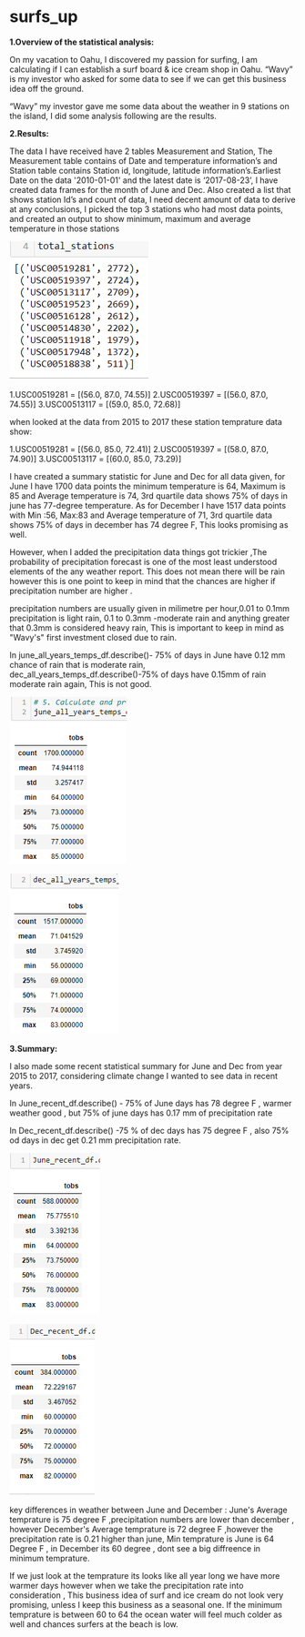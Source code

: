 # surfs_up

**1.Overview of the statistical analysis:**

On my vacation to Oahu, I discovered my passion for surfing, I am calculating if I can establish a surf board & ice cream shop in Oahu. “Wavy” is my investor who asked for some data to see if we can get this business idea off the ground.

“Wavy” my investor gave me some data about the weather in 9 stations on the island, I did some analysis following are the results.

**2.Results:**

The data I have received have 2 tables Measurement and Station, The Measurement table contains of Date and temperature information’s and Station table contains Station id, longitude, latitude information’s.Earliest Date on the data '2010-01-01' and the latest date is ‘2017-08-23’, I have created data frames for the month of June and Dec.
Also created a list that shows station Id’s and count of data, I need decent amount of data to derive at any conclusions, I picked the top 3 stations who had most data points, and created an output to show minimum, maximum and average temperature in those stations 

![output](images/stationid_count.PNG)



1.USC00519281 = [(56.0, 87.0, 74.55)]
2.USC00519397 = [(56.0, 87.0, 74.55)]
3.USC00513117 = [(59.0, 85.0, 72.68)]

when looked at the data from 2015 to 2017 these station temprature data show:



1.USC00519281 = [(56.0, 85.0, 72.41)]
2.USC00519397 = [(58.0, 87.0, 74.90)]
3.USC00513117 = [(60.0, 85.0, 73.29)]

I have created a summary statistic for June and Dec for all data given, for June I have 1700 data points the minimum temperature is 64, Maximum is 85 and Average temperature is 74, 3rd quartile data shows 75% of days in june has 77-degree temperature. As for December I have 1517 data points with Min :56, Max:83 and Average temperature of 71, 3rd quartile data shows 75% of days in december has 74 degree F, This looks promising as well.

However, when I added the precipitation data things got trickier ,The probability of precipitation forecast is one of the most least understood elements of the any weather report. This does not mean there will be rain however this is one point to keep in mind that the chances are higher if precipitation number are higher . 

precipitation numbers are usually given in milimetre per hour,0.01 to 0.1mm precipitation is light rain, 0.1 to 0.3mm -moderate rain and anything greater that 0.3mm is considered heavy rain, This is important to keep in mind as "Wavy's" first investment closed due to rain.

In june_all_years_temps_df.describe()- 75% of days in June have 0.12 mm chance of rain that is moderate rain, dec_all_years_temps_df.describe()-75% of days have 0.15mm of rain moderate rain again, This is not good.

![output](images/june_temp.PNG)

![output](images/dec_temp.PNG)


**3.Summary:**

I also made some recent statistical summary for June and Dec from year 2015 to 2017, considering climate change I wanted to see data in recent years. 

In June_recent_df.describe() - 75% of June days has 78 degree F , warmer weather good , but 75% of june days has 0.17 mm of precipitation rate

In Dec_recent_df.describe() -75 % of dec days has 75 degree F , also 75% od days in dec get 0.21 mm precipitation rate.

![output](images/june_recent_temp.PNG)

![output](images/dec_recent_temp.PNG)

key differences in weather between June and December : June's Average temprature is 75 degree F ,precipitation numbers are lower than december , however December's Average temprature is 72 degree F ,however the precipitation rate is 0.21 higher than june, Min temprature is June is 64 Degree F , in December its 60 degree , dont see a big diffreence in minimum temprature.

If we just look at the temprature its looks like all year long we have more warmer days however when we take the precipitation rate into consideration , This business idea of surf and ice cream do not look very promising, unless I keep this business as a seasonal one. If the minimum temprature is between 60 to 64 the ocean water will feel much colder as well and chances surfers at the beach is low.





